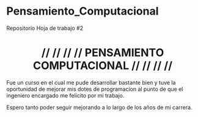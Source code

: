 # Pensamiento_Computacional
 Repositorio Hoja de trabajo #2


<h1 align ="center">// // // // PENSAMIENTO COMPUTACIONAL // // // //</h1>
Fue un curso en el cual me pude desarrollar bastante bien y tuve la oportunidad de mejorar mis dotes de programacion al punto de que el ingeniero encargado me felicito por mi trabajo.

Espero tanto poder seguir mejorando a lo largo de los años de mi carrera.
